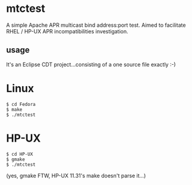 mtctest
=======

A simple Apache APR multicast bind address:port test. Aimed to facilitate RHEL / HP-UX APR incompatibilities investigation.

usage
-----
It's an Eclipse CDT project...consisting of a one source file exactly :-)

 # Linux

    $ cd Fedora
    $ make
    $ ./mtctest

 # HP-UX

    $ cd HP-UX
    $ gmake
    $ ./mtctest

(yes, gmake FTW, HP-UX 11.31's make doesn't parse it...)